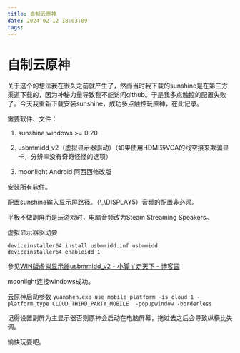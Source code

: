 ```yaml
---
title: 自制云原神
date: 2024-02-12 18:03:09
tags:
---
```


# 自制云原神

关于这个的想法我在很久之前就产生了，然而当时我下载的sunshine是在第三方渠道下载的，因为神秘力量导致我不能访问github。于是我多点触控的配置失败了。今天我重新下载安装sunshine，成功多点触控玩原神，在此记录。

需要软件、文件：

1. sunshine windows >= 0.20

2. usbmmidd_v2（虚拟显示器驱动）（如果使用HDMI转VGA的线空接来欺骗显卡，分辨率没有奇奇怪怪的选项）

3. moonlight Android 阿西西修改版

安装所有软件。

配置sunshine输入显示屏路径。（\\\,\DISPLAY5）音频的配置非必须。

平板不做副屏而是玩游戏时，电脑音频改为Steam Streaming Speakers。

虚拟显示器驱动要

```
deviceinstaller64 install usbmmidd.inf usbmmidd
deviceinstaller64 enableidd 1
```

参见[WIN版虚拟显示器usbmmidd_v2 - 小脚丫走天下 - 博客园](https://www.cnblogs.com/zspace/p/17069763.html)

moonlight连接windows成功。

云原神启动参数 `yuanshen.exe use_mobile_platform -is_cloud 1 -platform_type CLOUD_THIRD_PARTY_MOBILE  -popupwindow -borderless `

记得设置副屏为主显示器否则原神会启动在电脑屏幕，拖过去之后会导致纵横比失调。

愉快玩耍吧。
